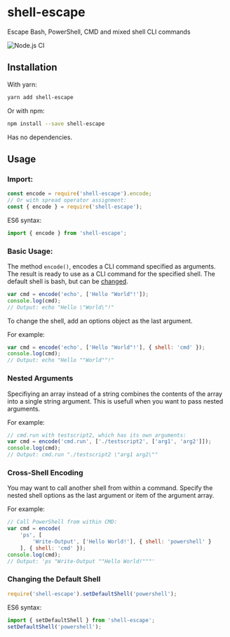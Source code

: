 # shell-escape
Escape Bash, PowerShell, CMD and mixed shell CLI commands

![Node.js CI](https://github.com/diatche/shell-escape/workflows/Node.js%20CI/badge.svg)

## Installation

With yarn:

```bash
yarn add shell-escape
```

Or with npm:

```bash
npm install --save shell-escape
```

Has no dependencies.

## Usage

### Import:

```javascript
const encode = require('shell-escape').encode;
// Or with spread operator assignment:
const { encode } = require('shell-escape');
```

ES6 syntax:

```javascript
import { encode } from 'shell-escape';
```

### Basic Usage:

The method `encode()`, encodes a CLI command specified as arguments.
The result is ready to use as a CLI command for the specified shell.
The default shell is bash, but can be [changed](#Changing-the-Default-Shell).

```javascript
var cmd = encode('echo', ['Hello "World"!']);
console.log(cmd);
// Output: echo "Hello \"World\"!"
```

To change the shell, add an options object as the last argument.

For example:

```javascript
var cmd = encode('echo', ['Hello "World"!'], { shell: 'cmd' });
console.log(cmd);
// Output: echo "Hello ""World""!"
```

### Nested Arguments

Specifiying an array instead of a string combines the
contents of the array into a single string argument.
This is usefull when you want to pass nested arguments.

For example:

```javascript
// cmd.run with testscript2, which has its own arguments:
var cmd = encode('cmd.run', ['./testscript2', ['arg1', 'arg2']]);
console.log(cmd);
// Output: cmd.run "./testscript2 \"arg1 arg2\""
```

### Cross-Shell Encoding

You may want to call another shell from within a command.
Specify the nested shell options as the last argument or
item of the argument array.

For example:

```javascript
// Call PowerShell from within CMD:
var cmd = encode(
    'ps', [
        'Write-Output', ['Hello World!'], { shell: 'powershell' }
    ], { shell: 'cmd' });
console.log(cmd);
// Output: 'ps "Write-Output ""Hello World!"""'
```

### Changing the Default Shell

```javascript
require('shell-escape').setDefaultShell('powershell');
```

ES6 syntax:

```javascript
import { setDefaultShell } from 'shell-escape';
setDefaultShell('powershell');
```
